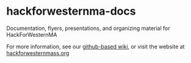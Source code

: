 hackforwesternma-docs
=====================

Documentation, flyers, presentations, and organizing material for HackForWesternMA

For more information, see our [github-based wiki](https://github.com/hackforwesternmass/hackforwesternma-docs/wiki), or visit the website at [hackforwesternmass.org](http://hackforwesternmass.org)
